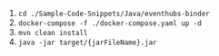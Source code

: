 1. `cd ./Sample-Code-Snippets/Java/eventhubs-binder`
2. `docker-compose -f ./docker-compose.yaml up -d`
2. `mvn clean install`
3. `java -jar target/{jarFileName}.jar` 